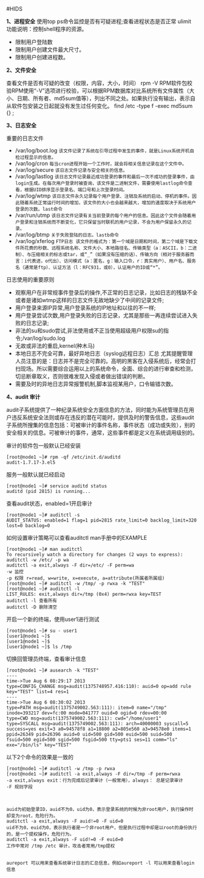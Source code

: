 #HIDS

**1、进程安全**
使用top ps命令监控是否有可疑进程;查看进程状态是否正常
ulimit 功能说明：控制shell程序的资源。
- 限制用户登陆数
- 限制用户创建文件最大尺寸。
- 限制用户创建进程数。



**2、文件安全**

查看文件是否有可疑的改变（权限，内容，大小，时间）
rpm -V
RPM软件包校验RPM使用“-V”选项进行校验，可以根据RPM数据库对比系统所有文件属性（大小、日期、所有者、md5sum值等），列出不同之处。如果执行没有输出，表示自从软件包安装之日起就没有发生过任何变化。
find /etc -type f -exec md5sum {} \;


**3、日志安全**

重要的日志文件
- /var/log/boot.log `该文件记录了系统在引导过程中发生的事件，就是Linux系统开机自检过程显示的信息。`
- /var/log/cron `每当cron进程开始一个工作时，就会将相关信息记录在这个文件中。`
- /var/log/secure `该日志文件记录与安全相关的信息。`
- /var/log/lastlog `该日志文件记录最近成功登录的事件和最后一次不成功的登录事件，由login生成。在每次用户登录时被查询，该文件是二进制文件，需要使用lastlog命令查看，根据UID排序显示登录名、端口号和上次登录时间。`
- /var/log/wtmp `该日志文件永久记录每个用户登录、注销及系统的启动、停机的事件。因此随着系统正常运行时间的增加，该文件的大小也会越来越大，增加的速度取决于系统用户登录的次数。last命令`
- /var/run/utmp `该日志文件记录有关当前登录的每个用户的信息。因此这个文件会随着用户登录和注销系统而不断变化，它只保留当时联机的用户记录，不会为用户保留永久的记录。`
- /var/log/btmp `关于失败登陆的日志。lastb命令`
- /var/log/xferlog `FTP日志 该文件的格式为：第一个域是日期和时间，第二个域是下载文件所花费的秒数、远程系统名称、文件大小、本地路径名、传输类型（a：ASCII，b：二进制）、与压缩相关的标志或tar，或“_”（如果没有压缩的话）、传输方向（相对于服务器而言：i代表进，o代出）、访问模式（a：匿名，g：输入口令，r：真实用户）、用户名、服务名（通常是ftp）、认证方法（l：RFC931，或0），认证用户的ID或“*”。`

日志使用的重要原则

- 观察用户在非常规事件登录后的操作,不正常的日志记录，比如日志的残缺不全或者是诸如wtmp这样的日志文件无故地缺少了中间的记录文件;
- 用户登录来源IP异常,用户登录系统的IP地址和以往的不一样;
- 用户登录尝试次数,用户登录失败的日志记录，尤其是那些一再连续尝试进入失败的日志记录;
- 非法的su和sudo尝试,非法使用或不正当使用超级用户权限su的指令;/var/log/sudo.log
- 无故或非法的重启,kernel(种木马)
- 本地日志不完全可靠，最好异地日志（syslog远程日志）汇总 尤其提醒管理人员注意的是：日志并不是完全可靠的。高明的黑客在入侵系统后，经常会打扫现场。所以需要综合运用以上的系统命令，全面、综合的进行审查和检测，切忌断章取义，否则很难发现入侵或者做出错误的判断。
- 需要及时的异地日志异常报警机制,脚本监视某用户，口令输错次数。


**4、audit 审计**

audit子系统提供了一种纪录系统安全方面信息的方法，同时能为系统管理员在用户违反系统安全法则或存在违反的潜在可能时，提供及时的警告信息，这些audit子系统所搜集的信息包括：可被审计的事件名称，事件状态（成功或失败），别的安全相关的信息。可被审计的事件，通常，这些事件都是定义在系统调用级别的。

审计的软件包一般默认已经安装

    [root@node1 ~]# rpm -qf /etc/init.d/auditd
    audit-1.7.17-3.el5

服务一般默认就已经启动

    [root@node1 ~]# service auditd status
    auditd (pid 2815) is running...

查看audit状态，enabled=1开启审计

    [root@node1 ~]# auditctl -s
    AUDIT_STATUS: enabled=1 flag=1 pid=2815 rate_limit=0 backlog_limit=320 lost=0 backlog=0

如何设置审计策略可以查看auditctl man手册中的EXAMPLE

    [root@node1 ~]# man auditctl
    To recursively watch a directory for changes (2 ways to express):
    auditctl -w /etc/ -p wa
    auditctl -a exit,always -F dir=/etc/ -F perm=wa
    -w 监控
    -p 权限 r=read, w=write, x=execute, a=attribute(所属者所属组)
    [root@node1 ~]# auditctl -w /tmp/ -p rwxa -k "TEST"
    [root@node1 ~]# auditctl -l
    LIST_RULES: exit,always dir=/tmp (0x4) perm=rwxa key=TEST
    auditctl -l 查看所有
    auditctl -D 删除清空

开启一个新的终端，使用user1进行测试

    [root@node1 ~]# su - user1
    [user1@node1 ~]$
    [user1@node1 ~]$
    [user1@node1 ~]$ ls /tmp


切换回管理员终端，查看审计信息

    [root@node1 ~]# ausearch -k "TEST"
    ----
    time->Tue Aug 6 08:29:17 2013
    type=CONFIG_CHANGE msg=audit(1375748957.416:110): auid=0 op=add rule key="TEST" list=4 res=1
    ----
    time->Tue Aug 6 08:30:02 2013
    type=PATH msg=audit(1375749002.563:111): item=0 name="/tmp" inode=393217 dev=fc:00 mode=041777 ouid=0 ogid=0 rdev=00:00
    type=CWD msg=audit(1375749002.563:111): cwd="/home/user1"
    type=SYSCALL msg=audit(1375749002.563:111): arch=40000003 syscall=5 success=yes exit=3 a0=94578f8 a1=18800 a2=805e560 a3=94578e0 items=1 ppid=26349 pid=26396 auid=0 uid=500 gid=500 euid=500 suid=500 fsuid=500 egid=500 sgid=500 fsgid=500 tty=pts1 ses=11 comm="ls" exe="/bin/ls" key="TEST"


以下2个命令的效果是一致的

    [root@node1 ~]# auditctl -w /tmp -p rwxa
    [root@node1 ~]# auditctl -a exit,always -F dir=/tmp -F perm=rwxa
    -a exit,always exit：行为完成后记录审计（一般常用），always： 总是记录审计
    -F 规则字段



    auid为初始登录ID，auid不为0，uid为0，表示登录系统的时候为非root用户，执行操作时却变为root，危险行为。
    auditctl -a exit,always -F auid!=0 -F uid=0
    uid不为0，euid为0，表示执行者是一个非root用户，但是执行过程中却是以root的身份执行的，是一个提权操作，危险行为。
    auditctl -a exit,always -F uid!=0 -F euid=0
    工作中常对 /tmp /etc 审计，攻击者常用/tmp提权


    aureport 可以用来查看系统审计日志的汇总信息，例如aureport -l 可以用来查看login信息

